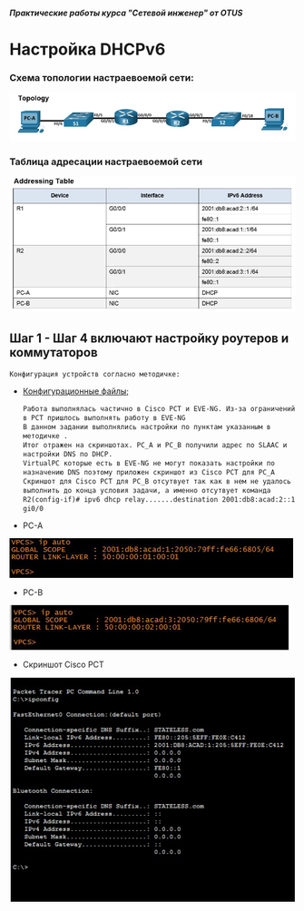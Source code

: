 ##### Практические работы курса "Сетевой инженер" от OTUS
#  Настройка DHCPv6
###  Схема топологии настраевоемой сети:
![](Topology_6.png)
###  Таблица адресации настраевоемой сети
![](address_table_6.png)

## Шаг 1 - Шаг 4 включают настройку роутеров и коммутаторов 
    Конфигурация устройств согласно методичке:
- [Конфигурационные файлы;](config/)

      Работа выполнялась частично в Cisco PCT и EVE-NG. Из-за ограничений в PCT пришлось выполнять работу в EVE-NG
      В данном задании выполнялись настройки по пунктам указанным в методичке .
      Итог отражен на скриншотах. PC_A и PC_B получили адрес по SLAAC и настройки DNS по DHCP. 
      VirtualPC которые есть в EVE-NG не могут показать настройки по назначению DNS поэтому приложен скриншот из Cisco PCT для PC_A
      Скриншот для Cisco PCT для PC_B отсутвует так как в нем не удалось выполнить до конца условия задачи, а именно отсутвует команда R2(config-if)# ipv6 dhcp relay.......destination 2001:db8:acad:2::1 gi0/0

* PC-A

![](PC_A.png)

* PC-B

![](PC_B.png)

* Скриншот Cisco PCT

![](CPT_A.png)


